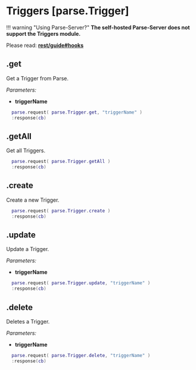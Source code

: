 # Triggers [parse.Trigger]

!!! warning "Using Parse-Server?"
    __The self-hosted Parse-Server does not support the Triggers module.__

Please read: __[rest/guide#hooks](https://www.parse.com/docs/rest/guide#hooks)__

## .get

Get a Trigger from Parse.

*Parameters:*

* __triggerName__

```lua
  parse.request( parse.Trigger.get, "triggerName" )
  :response(cb)
```

## .getAll

Get all Triggers.

```lua
  parse.request( parse.Trigger.getAll )
  :response(cb)
```

## .create

Create a new Trigger.

```lua
  parse.request( parse.Trigger.create )
  :response(cb)
```

## .update

Update a Trigger.

*Parameters:*

* __triggerName__

```lua
  parse.request( parse.Trigger.update, "triggerName" )
  :response(cb)
```

## .delete

Deletes a Trigger.

*Parameters:*

* __triggerName__

```lua
  parse.request( parse.Trigger.delete, "triggerName" )
  :response(cb)
```
